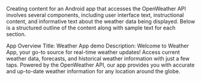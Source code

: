 Creating content for an Android app that accesses the OpenWeather API involves several components, including user interface text, instructional content, and informative text about the weather data being displayed. Below is a structured outline of the content along with sample text for each section.

App Overview
Title: Weather App demo
Description:
Welcome to Weather App, your go-to source for real-time weather updates! Access current weather data, forecasts, and historical weather information with just a few taps. Powered by the OpenWeather API, our app provides you with accurate and up-to-date weather information for any location around the globe.
